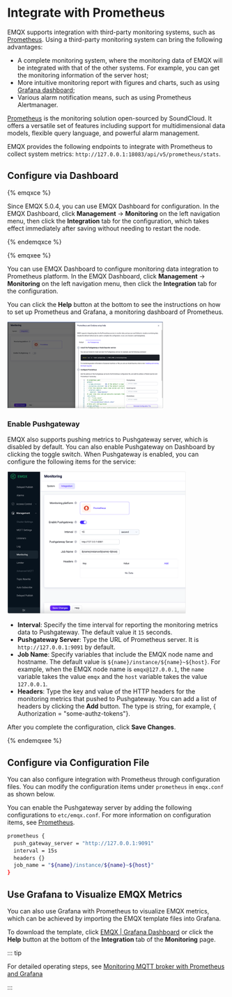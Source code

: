 # Integrate with Prometheus

EMQX supports integration with third-party monitoring systems, such as [Prometheus](../observability/prometheus.md). Using a third-party monitoring system can bring the following advantages:

- A complete monitoring system, where the monitoring data of EMQX will be integrated with that of the other systems. For example, you can get the monitoring information of the server host;
- More intuitive monitoring report with figures and charts, such as using [Grafana dashboard](#use-grafana-to-visualize-EMQX-metrics);
- Various alarm notification means, such as using Prometheus Alertmanager.

[Prometheus](https://prometheus.io/) is the monitoring solution open-sourced by SoundCloud. It offers a versatile set of features including support for multidimensional data models, flexible query language, and powerful alarm management.

EMQX provides the following endpoints to integrate with Prometheus to collect system metrics: `http://127.0.0.1:18083/api/v5/prometheus/stats`. 

## Configure via Dashboard

{% emqxce %}

Since EMQX 5.0.4, you can use EMQX Dashboard for configuration. In the EMQX Dashboard, click **Management** -> **Monitoring** on the left navigation menu, then click the **Integration** tab for the configuration, which takes effect immediately after saving without needing to restart the node.

{% endemqxce %}

{% emqxee %}

You can use EMQX Dashboard to configure monitoring data integration to Prometheus platform. In the EMQX Dashboard, click **Management** -> **Monitoring** on the left navigation menu, then click the **Integration** tab for the configuration.

You can click the **Help** button at the bottom to see the instructions on how to set up Prometheus and Grafana, a monitoring dashboard of Prometheus.

<img src="./assets/prometheus-setup-help-ee.png" alt="prometheus-setup-help-ee" style="zoom:35%;" />

### Enable Pushgateway

EMQX also supports pushing metrics to Pushgateway server, which is disabled by default. You can also enable Pushgateway on Dashboard by clicking the toggle switch. When Pushgateway is enabled, you can configure the following items for the service:

<img src="./assets/enable-push-gateway.png" alt="enable-push-gateway" style="zoom:40%;" />

- **Interval**: Specify the time interval for reporting the monitoring metrics data to Pushgateway. The default value it `15` seconds.
- **Pushgateway Server**: Type the URL of Prometheus server. It is `http://127.0.0.1:9091` by default.
- **Job Name**: Specify variables that include the EMQX node name and hostname. The default value is `${name}/instance/${name}~${host}`. For example, when the EMQX node name is `emqx@127.0.0.1`, the `name` variable takes the value `emqx` and the `host` variable takes the value `127.0.0.1`.
- **Headers**: Type the key and value of the HTTP headers for the monitoring metrics that pushed to Pushgateway. You can add a list of headers by clicking the **Add** button. The type is string, for example, { Authorization = "some-authz-tokens"}.

After you complete the configuration, click **Save Changes**.

{% endemqxee %}

## Configure via Configuration File

You can also configure integration with Prometheus through configuration files. You can modify the configuration items under `prometheus` in `emqx.conf` as shown below.  

You can enable the Pushgateway server by adding the following configurations to `etc/emqx.conf`. For more information on configuration items, see [Prometheus](../configuration/prometheus.md).

```bash
prometheus {
  push_gateway_server = "http://127.0.0.1:9091"
  interval = 15s
  headers {}
  job_name = "${name}/instance/${name}~${host}"
}
```

## Use Grafana to Visualize EMQX Metrics

You can also use Grafana with Prometheus to visualize EMQX metrics, which can be achieved by importing the EMQX template files into Grafana. 

To download the template, click [EMQX | Grafana Dashboard](https://grafana.com/grafana/dashboards/17446-emqx/) or click the **Help** button at the bottom of the **Integration** tab of the **Monitoring** page.

::: tip

For detailed operating steps, see [Monitoring MQTT broker with Prometheus and Grafana](https://www.emqx.com/en/blog/emqx-prometheus-grafana)

:::
